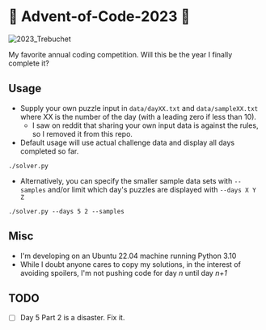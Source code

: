 # 🎄 Advent-of-Code-2023 🎄

![2023_Trebuchet](https://github.com/Milnor/Advent-of-Code-2023/assets/7789866/e22b85cb-0403-4c56-98bf-ac6a42c0f5c4)


My favorite annual coding competition. Will this be the year I finally complete it?  

## Usage
* Supply your own puzzle input in `data/dayXX.txt` and `data/sampleXX.txt` where XX is the number of the day (with a leading zero if less than 10).
    - I saw on reddit that sharing your own input data is against the rules, so I removed it from this repo.
* Default usage will use actual challenge data and display all days completed so far.
```
./solver.py
```
* Alternatively, you can specify the smaller sample data sets with `--samples` and/or limit which day's puzzles are displayed with `--days X Y Z`
```
./solver.py --days 5 2 --samples
```

## Misc
* I'm developing on an Ubuntu 22.04 machine running Python 3.10
* While I doubt anyone cares to copy my solutions, in the interest of avoiding spoilers, I'm not pushing code for day *n* until day *n+1*

## TODO
* [ ] Day 5 Part 2 is a disaster. Fix it.
